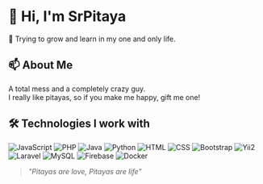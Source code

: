 # 👋 Hi, I'm SrPitaya

🚀 Trying to grow and learn in my one and only life.

## 📫 About Me
A total mess and a completely crazy guy.  
I really like pitayas, so if you make me happy, gift me one!

## 🛠️ Technologies I work with

![JavaScript](https://img.shields.io/badge/-JavaScript-yellow?style=flat-square&logo=javascript&logoColor=white)
![PHP](https://img.shields.io/badge/-PHP-purple?style=flat-square&logo=php&logoColor=white)
![Java](https://img.shields.io/badge/-Java-red?style=flat-square&logo=java&logoColor=white)
![Python](https://img.shields.io/badge/-Python-blue?style=flat-square&logo=python&logoColor=white)
![HTML](https://img.shields.io/badge/-HTML-orange?style=flat-square&logo=html5&logoColor=white)
![CSS](https://img.shields.io/badge/-CSS-blue?style=flat-square&logo=css3&logoColor=white)
![Bootstrap](https://img.shields.io/badge/-Bootstrap-purple?style=flat-square&logo=bootstrap&logoColor=white)
![Yii2](https://img.shields.io/badge/-Yii2-blue?style=flat-square&logo=yii&logoColor=white)
![Laravel](https://img.shields.io/badge/-Laravel-red?style=flat-square&logo=laravel&logoColor=white)
![MySQL](https://img.shields.io/badge/-MySQL-orange?style=flat-square&logo=mysql&logoColor=white)
![Firebase](https://img.shields.io/badge/-Firebase-yellow?style=flat-square&logo=firebase&logoColor=white)
![Docker](https://img.shields.io/badge/-Docker-blue?style=flat-square&logo=docker&logoColor=white)

> _"Pitayas are love, Pitayas are life"_
